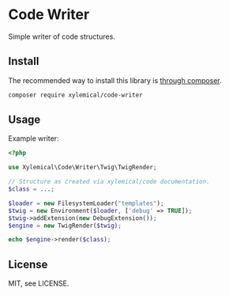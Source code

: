 # Code Writer

Simple writer of code structures. 

## Install

The recommended way to install this library is [through composer](http://getcomposer.org).

```sh
composer require xylemical/code-writer
```

## Usage

Example writer:

```php
<?php

use Xylemical\Code\Writer\Twig\TwigRender;

// Structure as created via xylemical/code documentation.
$class = ...;

$loader = new FilesystemLoader("templates");
$twig = new Environment($loader, ['debug' => TRUE]);
$twig->addExtension(new DebugExtension());
$engine = new TwigRender($twig);

echo $engine->render($class);
```

## License

MIT, see LICENSE.
